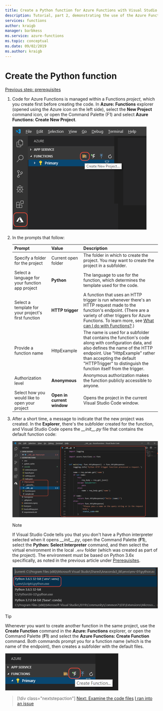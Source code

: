 ```yaml
---
title: Create a Python function for Azure Functions with Visual Studio Code
description: Tutorial, part 2, demonstrating the use of the Azure Functions extension for VS Code.
services: functions
author: kraigb
manager: barbkess
ms.service: azure-functions
ms.topic: conceptual
ms.date: 09/02/2019
ms.author: kraigb
---
```


# Create the Python function

[Previous step: prerequisites](tutorial-vs-code-serverless-python-01.md)

1. Code for Azure Functions is managed within a Functions _project_, which you create first before creating the code. In **Azure: Functions** explorer (opened using the Azure icon on the left side), select the **New Project** command icon, or open the Command Palette (F1) and select **Azure Functions: Create New Project**.

    ![Create new project button in the Functions explorer](media/tutorial-vs-code-serverless-python/project-create-new.png)

1. In the prompts that follow:

    | Prompt | Value | Description |
    | --- | --- | --- |
    | Specify a folder for the project | Current open folder | The folder in which to create the project. You may want to create the project in a subfolder. |
    | Select a language for your function app project | **Python** | The language to use for the function, which determines the template used for the code. |
    | Select a template for your project's first function | **HTTP trigger** | A function that uses an HTTP trigger is run whenever there's an HTTP request made to the function's endpoint. (There are a variety of other triggers for Azure Functions. To learn more, see [What can I do with Functions?](/azure/azure-functions/functions-overview.md#what-can-i-do-with-functions).) |
    | Provide a function name | HttpExample | The name is used for a subfolder that contains the function's code along with configuration data, and also defines the name of the HTTP endpoint. Use "HttpExample" rather than accepting the default "HTTPTrigger" to distinguish the function itself from the trigger. |
    | Authorization level | **Anonymous** | Anonymous authorization makes the function publicly accessible to anyone. |
    | Select how you would like to open your project | **Open in current window** | Opens the project in the current Visual Studio Code window. |

1. After a short time, a message to indicate that the new project was created. In the **Explorer**, there's the subfolder created for the function, and Visual Studio Code opens the *\_\_init\_\_.py* file that contains the default function code:

    [![Result of creating a new Python functions project](media/tutorial-vs-code-serverless-python/project-create-results.png)](media/tutorial-vs-code-serverless-python/project-create-results.png)

    > [!NOTE]
    > If Visual Studio Code tells you that you don't have a Python interpreter selected when it opens *\_\_init\_\_.py*, open the Command Palette (**F1**), select the **Python: Select Interpreter** command,  and then select the virtual environment in the local `.env` folder (which was created as part of the project). The environment must be based on Python 3.6x specifically, as noted in the previous article under [Prerequisites](tutorial-vs-code-serverless-python-01.md#prerequisites).
    >
    > ![Selecting the virtual environment created with the project](media/tutorial-vs-code-serverless-python/select-venv-interpreter.png)

> [!TIP]
> Whenever you want to create another function in the same project, use the **Create Function** command in the **Azure: Functions** explorer, or open the Command Palette (**F1**) and select the **Azure Functions: Create Function** command. Both commands prompt you for a function name (which is the name of the endpoint), then creates a subfolder with the default files.
>
> ![New Function command in the Azure: Functions explorer](media/tutorial-vs-code-serverless-python/function-create-new.png)

> [!div class="nextstepaction"]
> [Next: Examine the code files](tutorial-vs-code-serverless-python-03.md) [I ran into an issue](https://www.research.net/r/PWZWZ52?tutorial=python-functions-extension&step=02-create-function)
